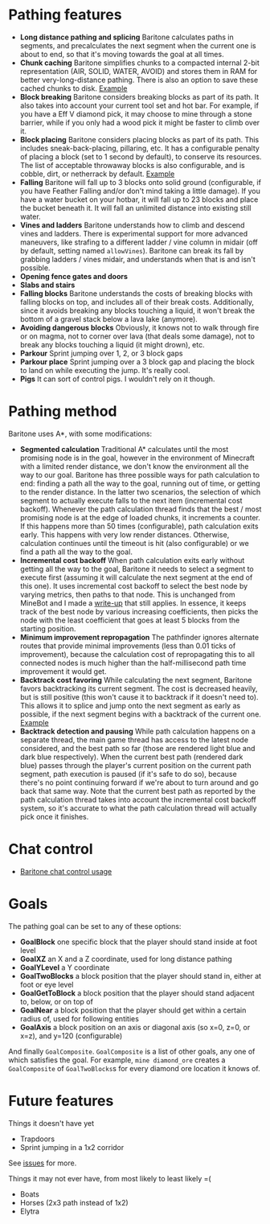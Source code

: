 # Pathing features
- **Long distance pathing and splicing** Baritone calculates paths in segments, and precalculates the next segment when the current one is about to end, so that it's moving towards the goal at all times.
- **Chunk caching** Baritone simplifies chunks to a compacted internal 2-bit representation (AIR, SOLID, WATER, AVOID) and stores them in RAM for better very-long-distance pathing. There is also an option to save these cached chunks to disk. <a href="https://www.youtube.com/watch?v=dyfYKSubhdc">Example</a>
- **Block breaking** Baritone considers breaking blocks as part of its path. It also takes into account your current tool set and hot bar. For example, if you have a Eff V diamond pick, it may choose to mine through a stone barrier, while if you only had a wood pick it might be faster to climb over it.
- **Block placing** Baritone considers placing blocks as part of its path. This includes sneak-back-placing, pillaring, etc. It has a configurable penalty of placing a block (set to 1 second by default), to conserve its resources. The list of acceptable throwaway blocks is also configurable, and is cobble, dirt, or netherrack by default. <a href="https://www.youtube.com/watch?v=F6FbI1L9UmU">Example</a>
- **Falling** Baritone will fall up to 3 blocks onto solid ground (configurable, if you have Feather Falling and/or don't mind taking a little damage). If you have a water bucket on your hotbar, it will fall up to 23 blocks and place  the bucket beneath it. It will fall an unlimited distance into existing still water.
- **Vines and ladders** Baritone understands how to climb and descend vines and ladders. There is experimental support for more advanced maneuvers, like strafing to a different ladder / vine column in midair (off by default, setting named `allowVines`). Baritone can break its fall by grabbing ladders / vines midair, and understands when that is and isn't possible.
- **Opening fence gates and doors**
- **Slabs and stairs**
- **Falling blocks** Baritone understands the costs of breaking blocks with falling blocks on top, and includes all of their break costs. Additionally, since it avoids breaking any blocks touching a liquid, it won't break the bottom of a gravel stack below a lava lake (anymore).
- **Avoiding dangerous blocks** Obviously, it knows not to walk through fire or on magma, not to corner over lava (that deals some damage), not to break any blocks touching a liquid (it might drown), etc.
- **Parkour** Sprint jumping over 1, 2, or 3 block gaps
- **Parkour place** Sprint jumping over a 3 block gap and placing the block to land on while executing the jump. It's really cool.
- **Pigs** It can sort of control pigs. I wouldn't rely on it though.

# Pathing method
Baritone uses A*, with some modifications: 

- **Segmented calculation** Traditional A* calculates until the most promising node is in the goal, however in the environment of Minecraft with a limited render distance, we don't know the environment all the way to our goal. Baritone has three possible ways for path calculation to end: finding a path all the way to the goal, running out of time, or getting to the render distance. In the latter two scenarios, the selection of which segment to actually execute falls to the next item (incremental cost backoff). Whenever the path calculation thread finds that the best / most promising node is at the edge of loaded chunks, it increments a counter. If this happens more than 50 times (configurable), path calculation exits early. This happens with very low render distances. Otherwise, calculation continues until the timeout is hit (also configurable) or we find a path all the way to the goal.
- **Incremental cost backoff** When path calculation exits early without getting all the way to the goal, Baritone it needs to select a segment to execute first (assuming it will calculate the next segment at the end of this one). It uses incremental cost backoff to select the best node by varying metrics, then paths to that node. This is unchanged from MineBot and I made a <a href="https://docs.google.com/document/d/1WVHHXKXFdCR1Oz__KtK8sFqyvSwJN_H4lftkHFgmzlc/edit">write-up</a> that still applies. In essence, it keeps track of the best node by various increasing coefficients, then picks the node with the least coefficient that goes at least 5 blocks from the starting position.
- **Minimum improvement repropagation** The pathfinder ignores alternate routes that provide minimal improvements (less than 0.01 ticks of improvement), because the calculation cost of repropagating this to all connected nodes is much higher than the half-millisecond path time improvement it would get.
- **Backtrack cost favoring** While calculating the next segment, Baritone favors backtracking its current segment. The cost is decreased heavily, but is still positive (this won't cause it to backtrack if it doesn't need to). This allows it to splice and jump onto the next segment as early as possible, if the next segment begins with a backtrack of the current one. <a href="https://www.youtube.com/watch?v=CGiMcb8-99Y">Example</a>
- **Backtrack detection and pausing** While path calculation happens on a separate thread, the main game thread has access to the latest node considered, and the best path so far (those are rendered light blue and dark blue respectively). When the current best path (rendered dark blue) passes through the player's current position on the current path segment, path execution is paused (if it's safe to do so), because there's no point continuing forward if we're about to turn around and go back that same way. Note that the current best path as reported by the path calculation thread takes into account the incremental cost backoff system, so it's accurate to what the path calculation thread will actually pick once it finishes.

# Chat control

- [Baritone chat control usage](USAGE.md)

# Goals
The pathing goal can be set to any of these options:
- **GoalBlock** one specific block that the player should stand inside at foot level
- **GoalXZ** an X and a Z coordinate, used for long distance pathing
- **GoalYLevel** a Y coordinate
- **GoalTwoBlocks** a block position that the player should stand in, either at foot or eye level
- **GoalGetToBlock** a block position that the player should stand adjacent to, below, or on top of
- **GoalNear** a block position that the player should get within a certain radius of, used for following entities
- **GoalAxis** a block position on an axis or diagonal axis (so x=0, z=0, or x=z), and y=120 (configurable)

And finally `GoalComposite`. `GoalComposite` is a list of other goals, any one of which satisfies the goal. For example, `mine diamond_ore` creates a `GoalComposite` of `GoalTwoBlocks`s for every diamond ore location it knows of.


# Future features
Things it doesn't have yet
- Trapdoors
- Sprint jumping in a 1x2 corridor

See <a href="https://github.com/cabaletta/baritone/issues">issues</a> for more.

Things it may not ever have, from most likely to least likely =(
- Boats
- Horses (2x3 path instead of 1x2)
- Elytra

